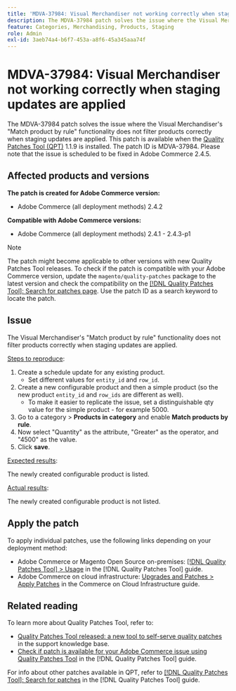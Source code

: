 ```yaml
---
title: 'MDVA-37984: Visual Merchandiser not working correctly when staging updates are applied'
description: The MDVA-37984 patch solves the issue where the Visual Merchandiser's "Match product by rule" functionality does not filter products correctly when staging updates are applied. This patch is available when the [Quality Patches Tool (QPT)](https://experienceleague.adobe.com/en/docs/commerce-knowledge-base/kb/announcements/commerce-announcements/magento-quality-patches-released-new-tool-to-self-serve-quality-patches) 1.1.9 is installed. The patch ID is MDVA-37984. Please note that the issue is scheduled to be fixed in Adobe Commerce 2.4.5.
feature: Categories, Merchandising, Products, Staging
role: Admin
exl-id: 3aeb74a4-b6f7-453a-a8f6-45a345aaa74f
---
```

# MDVA-37984: Visual Merchandiser not working correctly when staging updates are applied

The MDVA-37984 patch solves the issue where the Visual Merchandiser's "Match product by rule" functionality does not filter products correctly when staging updates are applied. This patch is available when the [Quality Patches Tool (QPT)](https://experienceleague.adobe.com/en/docs/commerce-knowledge-base/kb/announcements/commerce-announcements/magento-quality-patches-released-new-tool-to-self-serve-quality-patches) 1.1.9 is installed. The patch ID is MDVA-37984. Please note that the issue is scheduled to be fixed in Adobe Commerce 2.4.5.

## Affected products and versions

**The patch is created for Adobe Commerce version:**

* Adobe Commerce (all deployment methods) 2.4.2

**Compatible with Adobe Commerce versions:**

* Adobe Commerce (all deployment methods) 2.4.1 - 2.4.3-p1

>[!NOTE]
>
>The patch might become applicable to other versions with new Quality Patches Tool releases. To check if the patch is compatible with your Adobe Commerce version, update the `magento/quality-patches` package to the latest version and check the compatibility on the [[!DNL Quality Patches Tool]: Search for patches page](https://experienceleague.adobe.com/en/docs/commerce-knowledge-base/kb/announcements/commerce-announcements/magento-quality-patches-released-new-tool-to-self-serve-quality-patches). Use the patch ID as a search keyword to locate the patch.

## Issue

The Visual Merchandiser's "Match product by rule" functionality does not filter products correctly when staging updates are applied.

<u>Steps to reproduce</u>:

1. Create a schedule update for any existing product.
    * Set different values for `entity_id` and `row_id`.
1. Create a new configurable product and then a simple product (so the new product `entity_id` and `row_ids` are different as well).
    * To make it easier to replicate the issue, set a distinguishable qty value for the simple product - for example 5000.
1. Go to a category > **Products in category** and enable **Match products by rule**.
1. Now select "Quantity" as the attribute, "Greater" as the operator, and "4500" as the value.
1. Click **save**.

<u>Expected results</u>:

The newly created configurable product is listed.

<u>Actual results</u>:

The newly created configurable product is not listed.

## Apply the patch

To apply individual patches, use the following links depending on your deployment method:

* Adobe Commerce or Magento Open Source on-premises: [[!DNL Quality Patches Tool] > Usage](/help/tools/quality-patches-tool/usage.md) in the [!DNL Quality Patches Tool] guide.
* Adobe Commerce on cloud infrastructure: [Upgrades and Patches > Apply Patches](https://experienceleague.adobe.com/docs/commerce-cloud-service/user-guide/develop/upgrade/apply-patches.html) in the Commerce on Cloud Infrastructure guide.

## Related reading

To learn more about Quality Patches Tool, refer to:

* [Quality Patches Tool released: a new tool to self-serve quality patches](https://experienceleague.adobe.com/en/docs/commerce-knowledge-base/kb/announcements/commerce-announcements/magento-quality-patches-released-new-tool-to-self-serve-quality-patches) in the support knowledge base.
* [Check if patch is available for your Adobe Commerce issue using Quality Patches Tool](/help/tools/quality-patches-tool/patches-available-in-qpt/check-patch-for-magento-issue-with-magento-quality-patches.md) in the [!DNL Quality Patches Tool] guide.

For info about other patches available in QPT, refer to [[!DNL Quality Patches Tool]: Search for patches](https://experienceleague.adobe.com/tools/commerce-quality-patches/index.html) in the [!DNL Quality Patches Tool] guide.
